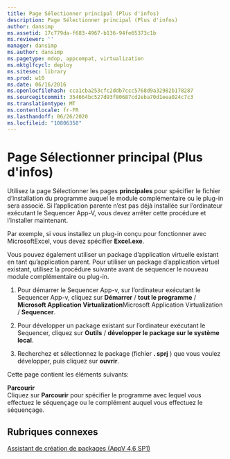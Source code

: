 ```yaml
---
title: Page Sélectionner principal (Plus d'infos)
description: Page Sélectionner principal (Plus d'infos)
author: dansimp
ms.assetid: 17c779da-f683-4967-b136-94fe65373c1b
ms.reviewer: ''
manager: dansimp
ms.author: dansimp
ms.pagetype: mdop, appcompat, virtualization
ms.mktglfcycl: deploy
ms.sitesec: library
ms.prod: w10
ms.date: 06/16/2016
ms.openlocfilehash: cca1cba253cfc2ddb7ccc5768d9a32982b178287
ms.sourcegitcommit: 354664bc527d93f80687cd2eba70d1eea024c7c3
ms.translationtype: MT
ms.contentlocale: fr-FR
ms.lasthandoff: 06/26/2020
ms.locfileid: "10806358"
---
```

# Page Sélectionner principal (Plus d'infos)


Utilisez la page Sélectionner les pages **principales** pour spécifier le fichier d’installation du programme auquel le module complémentaire ou le plug-in sera associé. Si l’application parente n’est pas déjà installée sur l’ordinateur exécutant le Sequencer App-V, vous devez arrêter cette procédure et l’installer maintenant.

Par exemple, si vous installez un plug-in conçu pour fonctionner avec MicrosoftExcel, vous devez spécifier **Excel.exe**.

Vous pouvez également utiliser un package d’application virtuelle existant en tant qu’application parent. Pour utiliser un package d’application virtuel existant, utilisez la procédure suivante avant de séquencer le nouveau module complémentaire ou plug-in.

1.  Pour démarrer le Sequencer App-v, sur l’ordinateur exécutant le Sequencer App-v, cliquez sur **Démarrer**  /  **tout le programme**  /  **Microsoft Application Virtualization**Microsoft Application Virtualization  /  **Sequencer**.

2.  Pour développer un package existant sur l’ordinateur exécutant le Sequencer, cliquez sur **Outils**  /  **développer le package sur le système local**.

3.  Recherchez et sélectionnez le package (fichier **. sprj** ) que vous voulez développer, puis cliquez sur **ouvrir**.

Cette page contient les éléments suivants:

<a href="" id="browse"></a>**Parcourir**  
Cliquez sur **Parcourir** pour spécifier le programme avec lequel vous effectuez le séquençage ou le complément auquel vous effectuez le séquençage.

## Rubriques connexes


[Assistant de création de packages (AppV 4,6 SP1)](create-new-package-wizard---appv-46-sp1-.md)

 

 





